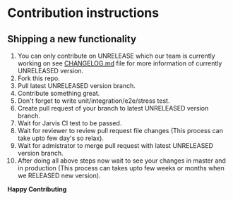 # Contribution instructions

## Shipping a new functionality
 
1. You can only contribute on UNRELEASE which our team is currently working on see [CHANGELOG.md](https://github.com/Techistan/E-Commerce/blob/master/CHANGELOG.md) file for more information of currently UNRELEASED version.
2. Fork this repo.
3. Pull latest UNRELEASED version branch.
4. Contribute something great.
5. Don't forget to write unit/integration/e2e/stress test.
6. Create pull request of your branch to latest UNRELEASED version branch.
7. Wait for Jarvis CI test to be passed.
8. Wait for reviewer to review pull request file changes (This process can take upto few day's so relax).
9. Wait for admistrator to merge pull request with latest UNRELEASED version branch.
10. After doing all above steps now wait to see your changes in master and in production (This process can takes upto few weeks or months when we RELEASED new version).


**Happy Contributing**